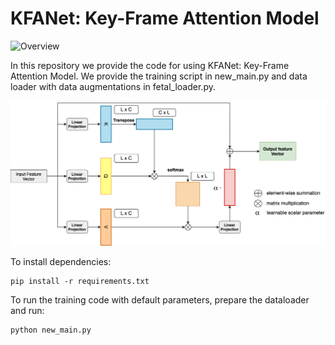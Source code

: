 # KFANet: Key-Frame Attention Model


![Overview](Overvew.png)

In this repository we provide the code for using KFANet: Key-Frame Attention Model. We provide the training
script in new_main.py and data loader with data augmentations in fetal_loader.py.

![KFA](KFA_module.png)

To install dependencies:

```shell
pip install -r requirements.txt
```

To run the training code with default parameters, prepare the dataloader and run:

```shell
python new_main.py
```
